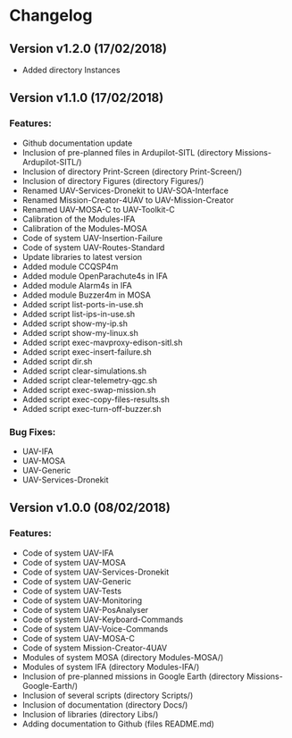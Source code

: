 # Changelog

## Version v1.2.0 (17/02/2018)

* Added directory Instances

## Version v1.1.0 (17/02/2018)

### Features:

* Github documentation update
* Inclusion of pre-planned files in Ardupilot-SITL (directory Missions-Ardupilot-SITL/)
* Inclusion of directory Print-Screen (directory Print-Screen/)
* Inclusion of directory Figures (directory Figures/)
* Renamed UAV-Services-Dronekit to UAV-SOA-Interface
* Renamed Mission-Creator-4UAV to UAV-Mission-Creator
* Renamed UAV-MOSA-C to UAV-Toolkit-C
* Calibration of the Modules-IFA
* Calibration of the Modules-MOSA
* Code of system UAV-Insertion-Failure
* Code of system UAV-Routes-Standard
* Update libraries to latest version
* Added module CCQSP4m
* Added module OpenParachute4s in IFA
* Added module Alarm4s in IFA
* Added module Buzzer4m in MOSA
* Added script list-ports-in-use.sh
* Added script list-ips-in-use.sh
* Added script show-my-ip.sh
* Added script show-my-linux.sh
* Added script exec-mavproxy-edison-sitl.sh
* Added script exec-insert-failure.sh
* Added script dir.sh
* Added script clear-simulations.sh
* Added script clear-telemetry-qgc.sh
* Added script exec-swap-mission.sh
* Added script exec-copy-files-results.sh
* Added script exec-turn-off-buzzer.sh

### Bug Fixes:

* UAV-IFA
* UAV-MOSA
* UAV-Generic
* UAV-Services-Dronekit

## Version v1.0.0 (08/02/2018)

### Features:

* Code of system UAV-IFA
* Code of system UAV-MOSA
* Code of system UAV-Services-Dronekit
* Code of system UAV-Generic
* Code of system UAV-Tests
* Code of system UAV-Monitoring
* Code of system UAV-PosAnalyser
* Code of system UAV-Keyboard-Commands
* Code of system UAV-Voice-Commands
* Code of system UAV-MOSA-C
* Code of system Mission-Creator-4UAV
* Modules of system MOSA (directory Modules-MOSA/)
* Modules of system IFA (directory Modules-IFA/)
* Inclusion of pre-planned missions in Google Earth (directory Missions-Google-Earth/)
* Inclusion of several scripts (directory Scripts/)
* Inclusion of documentation (directory Docs/)
* Inclusion of libraries (directory Libs/)
* Adding documentation to Github (files README.md)
